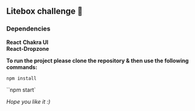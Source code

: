 ## Litebox challenge 🚀

### Dependencies 
**React** 
**Chakra UI**  
**React-Dropzone**

**To run the project please clone the repository & then use the following commands:**

``npm install``

``npm start`

*Hope you like it :)* 
